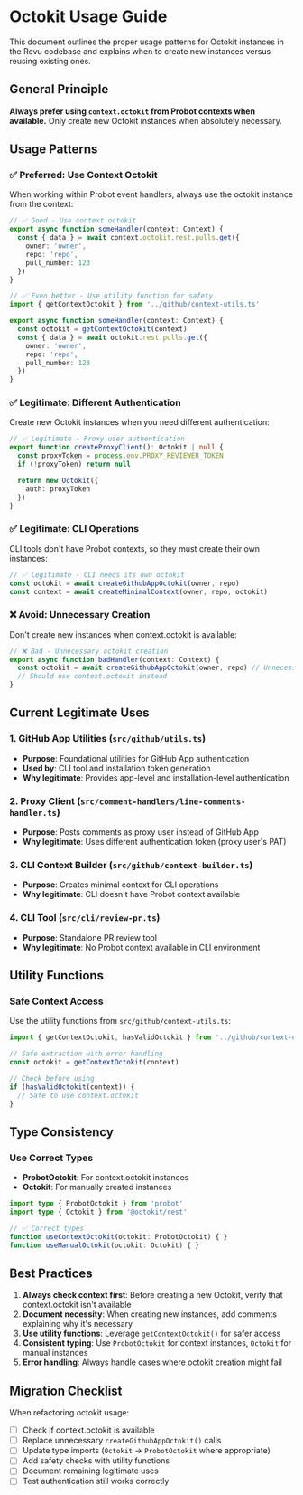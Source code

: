 # Octokit Usage Guide

This document outlines the proper usage patterns for Octokit instances in the Revu codebase and explains when to create new instances versus reusing existing ones.

## General Principle

**Always prefer using `context.octokit` from Probot contexts when available.** Only create new Octokit instances when absolutely necessary.

## Usage Patterns

### ✅ Preferred: Use Context Octokit

When working within Probot event handlers, always use the octokit instance from the context:

```typescript
// ✅ Good - Use context octokit
export async function someHandler(context: Context) {
  const { data } = await context.octokit.rest.pulls.get({
    owner: 'owner',
    repo: 'repo',
    pull_number: 123
  })
}

// ✅ Even better - Use utility function for safety
import { getContextOctokit } from '../github/context-utils.ts'

export async function someHandler(context: Context) {
  const octokit = getContextOctokit(context)
  const { data } = await octokit.rest.pulls.get({
    owner: 'owner',
    repo: 'repo',
    pull_number: 123
  })
}
```

### ✅ Legitimate: Different Authentication

Create new Octokit instances when you need different authentication:

```typescript
// ✅ Legitimate - Proxy user authentication
export function createProxyClient(): Octokit | null {
  const proxyToken = process.env.PROXY_REVIEWER_TOKEN
  if (!proxyToken) return null

  return new Octokit({
    auth: proxyToken
  })
}
```

### ✅ Legitimate: CLI Operations

CLI tools don't have Probot contexts, so they must create their own instances:

```typescript
// ✅ Legitimate - CLI needs its own octokit
const octokit = await createGithubAppOctokit(owner, repo)
const context = await createMinimalContext(owner, repo, octokit)
```

### ❌ Avoid: Unnecessary Creation

Don't create new instances when context.octokit is available:

```typescript
// ❌ Bad - Unnecessary octokit creation
export async function badHandler(context: Context) {
  const octokit = await createGithubAppOctokit(owner, repo) // Unnecessary!
  // Should use context.octokit instead
}
```

## Current Legitimate Uses

### 1. GitHub App Utilities (`src/github/utils.ts`)

- **Purpose**: Foundational utilities for GitHub App authentication
- **Used by**: CLI tool and installation token generation
- **Why legitimate**: Provides app-level and installation-level authentication

### 2. Proxy Client (`src/comment-handlers/line-comments-handler.ts`)

- **Purpose**: Posts comments as proxy user instead of GitHub App
- **Why legitimate**: Uses different authentication token (proxy user's PAT)

### 3. CLI Context Builder (`src/github/context-builder.ts`)

- **Purpose**: Creates minimal context for CLI operations
- **Why legitimate**: CLI doesn't have Probot context available

### 4. CLI Tool (`src/cli/review-pr.ts`)

- **Purpose**: Standalone PR review tool
- **Why legitimate**: No Probot context available in CLI environment

## Utility Functions

### Safe Context Access

Use the utility functions from `src/github/context-utils.ts`:

```typescript
import { getContextOctokit, hasValidOctokit } from '../github/context-utils.ts'

// Safe extraction with error handling
const octokit = getContextOctokit(context)

// Check before using
if (hasValidOctokit(context)) {
  // Safe to use context.octokit
}
```

## Type Consistency

### Use Correct Types

- **ProbotOctokit**: For context.octokit instances
- **Octokit**: For manually created instances

```typescript
import type { ProbotOctokit } from 'probot'
import type { Octokit } from '@octokit/rest'

// ✅ Correct types
function useContextOctokit(octokit: ProbotOctokit) { }
function useManualOctokit(octokit: Octokit) { }
```

## Best Practices

1. **Always check context first**: Before creating a new Octokit, verify that context.octokit isn't available
2. **Document necessity**: When creating new instances, add comments explaining why it's necessary
3. **Use utility functions**: Leverage `getContextOctokit()` for safer access
4. **Consistent typing**: Use `ProbotOctokit` for context instances, `Octokit` for manual instances
5. **Error handling**: Always handle cases where octokit creation might fail

## Migration Checklist

When refactoring octokit usage:

- [ ] Check if context.octokit is available
- [ ] Replace unnecessary `createGithubAppOctokit()` calls
- [ ] Update type imports (`Octokit` → `ProbotOctokit` where appropriate)
- [ ] Add safety checks with utility functions
- [ ] Document remaining legitimate uses
- [ ] Test authentication still works correctly

